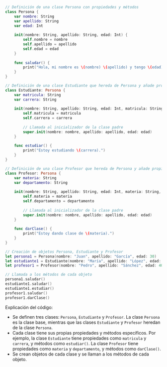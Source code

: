 ```swift
// Definición de una clase Persona con propiedades y métodos
class Persona {
    var nombre: String
    var apellido: String
    var edad: Int
    
    init(nombre: String, apellido: String, edad: Int) {
        self.nombre = nombre
        self.apellido = apellido
        self.edad = edad
    }
    
    func saludar() {
        print("Hola, mi nombre es \(nombre) \(apellido) y tengo \(edad) años.")
    }
}

// Definición de una clase Estudiante que hereda de Persona y añade propiedades y métodos específicos
class Estudiante: Persona {
    var matricula: String
    var carrera: String
    
    init(nombre: String, apellido: String, edad: Int, matricula: String, carrera: String) {
        self.matricula = matricula
        self.carrera = carrera
        
        // Llamada al inicializador de la clase padre
        super.init(nombre: nombre, apellido: apellido, edad: edad)
    }
    
    func estudiar() {
        print("Estoy estudiando \(carrera).")
    }
}

// Definición de una clase Profesor que hereda de Persona y añade propiedades y métodos específicos
class Profesor: Persona {
    var materia: String
    var departamento: String
    
    init(nombre: String, apellido: String, edad: Int, materia: String, departamento: String) {
        self.materia = materia
        self.departamento = departamento
        
        // Llamada al inicializador de la clase padre
        super.init(nombre: nombre, apellido: apellido, edad: edad)
    }
    
    func darClase() {
        print("Estoy dando clase de \(materia).")
    }
}

// Creación de objetos Persona, Estudiante y Profesor
let persona1 = Persona(nombre: "Juan", apellido: "García", edad: 30)
let estudiante1 = Estudiante(nombre: "María", apellido: "López", edad: 20, matricula: "123456", carrera: "Ingeniería Informática")
let profesor1 = Profesor(nombre: "Pedro", apellido: "Sánchez", edad: 40, materia: "Matemáticas", departamento: "Ciencias")

// Llamada a los métodos de cada objeto
persona1.saludar()
estudiante1.saludar()
estudiante1.estudiar()
profesor1.saludar()
profesor1.darClase()
```

Explicación del código:

* Se definen tres clases: `Persona`, `Estudiante` y `Profesor`. La clase `Persona` es la clase base, mientras que las clases `Estudiante` y `Profesor` heredan de la clase `Persona`.
* Cada clase tiene sus propias propiedades y métodos específicos. Por ejemplo, la clase `Estudiante` tiene propiedades como `matricula` y `carrera`, y métodos como `estudiar()`. La clase `Profesor` tiene propiedades como `materia` y `departamento`, y métodos como `darClase()`.
* Se crean objetos de cada clase y se llaman a los métodos de cada objeto.